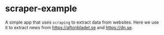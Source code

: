 # scraper-example
A simple app that uses `scraping` to extract data from websites. Here we use it to extract news from https://aftonbladet.se and https://dn.se.